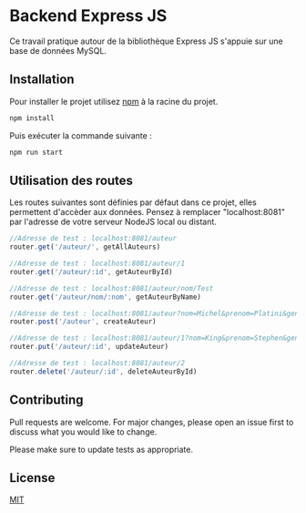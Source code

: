 # Backend Express JS

Ce travail pratique autour de la bibliothèque Express JS s'appuie sur une base de données MySQL.

## Installation

Pour installer le projet utilisez [npm]([https://www.npmjs.com]) à la racine du projet.

```bash
npm install
```

Puis exécuter la commande suivante : 

```bash
npm run start
```

## Utilisation des routes

Les routes suivantes sont définies par défaut dans ce projet, elles permettent d'accèder aux données. Pensez à remplacer "localhost:8081" par l'adresse de votre serveur NodeJS local ou distant.

```js
//Adresse de test : localhost:8081/auteur
router.get('/auteur/', getAllAuteurs)

//Adresse de test : localhost:8081/auteur/1
router.get('/auteur/:id', getAuteurById)

//Adresse de test : localhost:8081/auteur/nom/Test
router.get('/auteur/nom/:nom', getAuteurByName)

//Adresse de test : localhost:8081/auteur?nom=Michel&prenom=Platini&genreLitt=Football&age=69
router.post('/auteur', createAuteur)

//Adresse de test : localhost:8081/auteur/1?nom=King&prenom=Stephen&genreLitt=Horreur&age=67
router.put('/auteur/:id', updateAuteur)

//Adresse de test : localhost:8081/auteur/2
router.delete('/auteur/:id', deleteAuteurById)
```

## Contributing

Pull requests are welcome. For major changes, please open an issue first
to discuss what you would like to change.

Please make sure to update tests as appropriate.

## License

[MIT](https://choosealicense.com/licenses/mit/)
